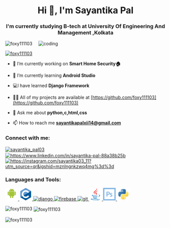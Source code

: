 

<h1 align="center">Hi 👋, I'm Sayantika Pal</h1>
<h3 align="center">I'm currently studying B-tech at University Of Engineering And Management ,Kolkata</h3>
<img align="right" alt="coding" width="400" src="https://i.pinimg.com/originals/ef/2d/b0/ef2db0885d94fd149a4b7914923bb2a3.gif">

<p align="left"> <img src="https://komarev.com/ghpvc/?username=foxy111103&label=Profile%20views&color=0e75b6&style=flat" alt="foxy111103" /> </p>

<p align="left"> <a href="https://github.com/ryo-ma/github-profile-trophy"><img src="https://github-profile-trophy.vercel.app/?username=foxy111103" alt="foxy111103" /></a> </p>

- 🔭 I’m currently working on **Smart Home Security🏠**

- 🌱 I’m currently learning **Android Studio**

- 💻I have learned **Django Framework**

- 👨‍💻 All of my projects are available at [https://github.com/foxy111103](https://github.com/foxy111103)

- 💬 Ask me about **python,c,html,css**

- 📫 How to reach me **sayantikapalxii14@gmail.com**

<h3 align="left">Connect with me:</h3>
<p align="left">
<a href="https://twitter.com/sayantika_pal03" target="blank"><img align="center" src="https://raw.githubusercontent.com/rahuldkjain/github-profile-readme-generator/master/src/images/icons/Social/twitter.svg" alt="sayantika_pal03" height="30" width="40" /></a>
<a href="https://linkedin.com/in/https://www.linkedin.com/in/sayantika-pal-88a38b25b" target="blank"><img align="center" src="https://raw.githubusercontent.com/rahuldkjain/github-profile-readme-generator/master/src/images/icons/Social/linked-in-alt.svg" alt="https://www.linkedin.com/in/sayantika-pal-88a38b25b" height="30" width="40" /></a>
<a href="https://instagram.com/https://instagram.com/sayantika03_11?utm_source=qr&igshid=mznlngnkzwq4mg%3d%3d" target="blank"><img align="center" src="https://raw.githubusercontent.com/rahuldkjain/github-profile-readme-generator/master/src/images/icons/Social/instagram.svg" alt="https://instagram.com/sayantika03_11?utm_source=qr&igshid=mznlngnkzwq4mg%3d%3d" height="30" width="40" /></a>
</p>

<h3 align="left">Languages and Tools:</h3>
<p align="left"> <a href="https://developer.android.com" target="_blank" rel="noreferrer"> <img src="https://raw.githubusercontent.com/devicons/devicon/master/icons/android/android-original-wordmark.svg" alt="android" width="40" height="40"/> </a> <a href="https://www.cprogramming.com/" target="_blank" rel="noreferrer"> <img src="https://raw.githubusercontent.com/devicons/devicon/master/icons/c/c-original.svg" alt="c" width="40" height="40"/> </a> <a href="https://www.djangoproject.com/" target="_blank" rel="noreferrer"> <img src="https://cdn.worldvectorlogo.com/logos/django.svg" alt="django" width="40" height="40"/> </a> <a href="https://firebase.google.com/" target="_blank" rel="noreferrer"> <img src="https://www.vectorlogo.zone/logos/firebase/firebase-icon.svg" alt="firebase" width="40" height="40"/> </a> <a href="https://git-scm.com/" target="_blank" rel="noreferrer"> <img src="https://www.vectorlogo.zone/logos/git-scm/git-scm-icon.svg" alt="git" width="40" height="40"/> </a> <a href="https://www.java.com" target="_blank" rel="noreferrer"> <img src="https://raw.githubusercontent.com/devicons/devicon/master/icons/java/java-original.svg" alt="java" width="40" height="40"/> </a> <a href="https://www.photoshop.com/en" target="_blank" rel="noreferrer"> <img src="https://raw.githubusercontent.com/devicons/devicon/master/icons/photoshop/photoshop-line.svg" alt="photoshop" width="40" height="40"/> </a> <a href="https://www.python.org" target="_blank" rel="noreferrer"> <img src="https://raw.githubusercontent.com/devicons/devicon/master/icons/python/python-original.svg" alt="python" width="40" height="40"/> </a> </p>

<p><img align="left" src="https://github-readme-stats.vercel.app/api/top-langs?username=foxy111103&show_icons=true&locale=en&layout=compact" alt="foxy111103" /></p>

<p>&nbsp;<img align="center" src="https://github-readme-stats.vercel.app/api?username=foxy111103&show_icons=true&locale=en" alt="foxy111103" /></p>

<p><img align="center" src="https://github-readme-streak-stats.herokuapp.com/?user=foxy111103&" alt="foxy111103" /></p>
